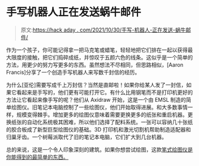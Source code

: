 # 手写机器人正在发送蜗牛邮件

> 原文:[https://hack aday . com/2021/10/30/手写-机器人-正在发送-蜗牛邮件/](https://hackaday.com/2021/10/30/handwriting-robots-are-sending-snail-mail/)

作为一个孩子，你可能记得拿一把马克笔或蜡笔，轻轻地把它们排在一起以获得最大限度的接触，把它们捣碎成纸，并惊叹于五颜六色的线条。这似乎是一个简单的方法，用更少的努力写更多的东西。虽然想法不尽相同，但思路相似，[Aaron Francis]分享了一个创造手写机器人来写数千封信的经历。

为什么[亚伦]需要写成千上万封信？当然是直邮啦！如果你给某人发了一封信，如果它看起来是手写的，他们更有可能打开它。有什么比用钢笔而不是打印机更好的方法让它看起来像手写的呢？他们从 Axidraw 开始，这是一个由 EMSL 制造的简单绘图仪。旧笔记本电脑控制了一些绘图仪，他们开始取得进展。和大多数事情一样，规模变得棘手。增加更多的绘图仪意味着需要更换更多的纸张和重启机器。更换纸张的自动化系统极其困难，所以他们选择了配料系统。一张可以容纳几十张纸的胶合板成了新型巨型绘图仪的基础。3D 打印机和激光切割机帮助制造适配器和归巢牙齿。一个树莓派取代了旧的笔记本电脑，它们扩大到几台机器。

总的来说，这是一个令人印象深刻的建筑。如果你想尝试绘图，这款[笔式绘图仪是你能得到的最简单的东西。](https://hackaday.com/2021/08/06/pen-plotter-is-about-as-simple-as-it-can-get/)
